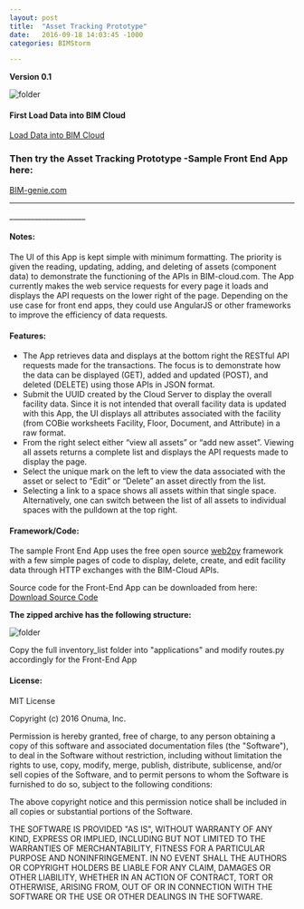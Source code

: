 ```yaml
---
layout: post
title:  "Asset Tracking Prototype"
date:   2016-09-18 14:03:45 -1000
categories: BIMStorm

---
```




**Version 0.1**


![folder](https://www.onuma.com/downloads/Asset_Tracking_COBie.jpg)


#### First Load Data into BIM Cloud

[Load Data into BIM Cloud](https://buildingsmartalliance.github.io/BIMStorm/bimstorm/2016/09/19/BIM-cloud.html)

### Then try the Asset Tracking Prototype -Sample Front End App here:

<a href="http://bim-genie.com" target="_blank">BIM-genie.com</a>

<HR>
_____________________


#### Notes:
The UI of this App is kept simple with minimum formatting. The priority is given the reading, updating, adding, and deleting of assets (component data) to demonstrate the functioning of the APIs in BIM-cloud.com.
The App currently makes the web service requests for every page it loads and displays the API requests on the lower right of the page. Depending on the use case for front end apps, they could use AngularJS or other frameworks to improve the efficiency of data requests.

#### Features:

- The App retrieves data and displays at the bottom right the RESTful API requests made for the transactions. The focus is to demonstrate how the data can be displayed (GET), added and updated (POST), and deleted (DELETE) using those APIs in JSON format.
- Submit the UUID created by the Cloud Server to display the overall facility data. Since it is not intended that overall facility data is updated with this App, the UI displays all attributes associated with the facility (from COBie worksheets Facility, Floor, Document, and Attribute) in a raw format.
- From the right select either “view all assets” or “add new asset”.
Viewing all assets returns a complete list and displays the API requests made to display the page.
- Select the unique mark on the left to view the data associated with the asset or select to “Edit” or “Delete” an asset directly from the list. 
- Selecting a link to a space shows all assets within that single space. Alternatively, one can switch between the list of all assets to individual spaces with the pulldown at the top right.

#### Framework/Code:

The sample Front End App uses the free open source <a href="http://web2py.com" target="_blank">web2py</a> framework with a few simple pages of code to display, delete, create, and edit facility data through HTTP exchanges with the BIM-Cloud APIs.

Source code for the Front-End App can be downloaded from here:
[Download Source Code](https://www.onuma.com/transfer/bimgenie.zip)

**The zipped archive has the following structure:**

![folder](https://www.onuma.com/transfer/front-end.png)

Copy the full inventory_list folder into "applications" and modify routes.py accordingly for the Front-End App

#### License:
MIT License

Copyright (c) 2016 Onuma, Inc.

Permission is hereby granted, free of charge, to any person obtaining a copy of this software and associated documentation files (the "Software"), to deal in the Software without restriction, including without limitation the rights to use, copy, modify, merge, publish, distribute, sublicense, and/or sell copies of the Software, and to permit persons to whom the Software is furnished to do so, subject to the following conditions:

The above copyright notice and this permission notice shall be included in all copies or substantial portions of the Software.

THE SOFTWARE IS PROVIDED "AS IS", WITHOUT WARRANTY OF ANY KIND, EXPRESS OR IMPLIED, INCLUDING BUT NOT LIMITED TO THE WARRANTIES OF MERCHANTABILITY, FITNESS FOR A PARTICULAR PURPOSE AND NONINFRINGEMENT. IN NO EVENT SHALL THE AUTHORS OR COPYRIGHT HOLDERS BE LIABLE FOR ANY CLAIM, DAMAGES OR OTHER LIABILITY, WHETHER IN AN ACTION OF CONTRACT, TORT OR OTHERWISE, ARISING FROM, OUT OF OR IN CONNECTION WITH THE SOFTWARE OR THE USE OR OTHER DEALINGS IN THE SOFTWARE.

